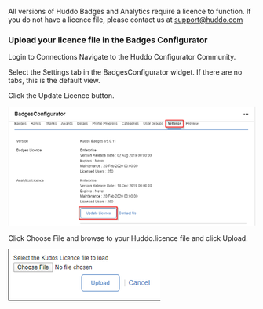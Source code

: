 All versions of Huddo Badges and Analytics require a licence to function. If you do not have a licence file, please contact us at support@huddo.com 

### Upload your licence file in the Badges Configurator

Login to Connections Navigate to the Huddo Configurator Community.

Select the Settings tab in the BadgesConfigurator widget. If there are no tabs, this is the default view.

Click the Update Licence button.

![update licence](../../badges/install/licence/update_licence.png)

Click Choose File and browse to your Huddo.licence file and click Upload.

![update licence prompt](../../badges/install/licence/update_licence_prompt.png)

